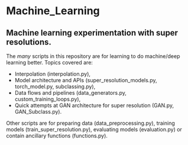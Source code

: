 # Machine_Learning

## Machine learning experimentation with super resolutions. 
The *many* scripts in this repository are for learning to do machine/deep learning better.
Topics covered are: 
- Interpolation (interpolation.py),
- Model architecture and APIs (super_resolution_models.py, torch_model.py, subclassing.py),
- Data flows and pipelines (data_generators.py, custom_training_loops.py),
- Quick attempts at GAN architecture for super resolution (GAN.py, GAN_Subclass.py).

Other scripts are for preparing data (data_preprocessing.py), training models (train_super_resolution.py),
evaluating models (evaluation.py) or contain ancillary functions (functions.py).
